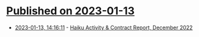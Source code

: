 # [Published on 2023-01-13](index.md)

* [2023-01-13, 14:16:11](https://lobste.rs/s/1wq3f1/haiku_activity_contract_report_december) - [Haiku Activity & Contract Report, December 2022](https://www.haiku-os.org/blog/waddlesplash/2023-01-12_haiku_activity_contract_report_december_2022/)
